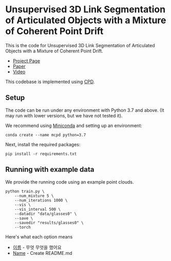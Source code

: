# Unsupervised 3D Link Segmentation of Articulated Objects with a Mixture of Coherent Point Drift

This is the code for Unsupervised 3D Link Segmentation of Articulated Objects with a Mixture of Coherent Point Drift.

 * [Project Page](https://choonsik93.github.io/mcpd.github.io)
 * [Paper](https://ieeexplore.ieee.org/document/9790354)
 * [Video](https://www.youtube.com/watch?v=52Rqxs6682A)
 
This codebase is implemented using [CPD](https://github.com/siavashk/pycpd).

## Setup
The code can be run under any environment with Python 3.7 and above.
(It may run with lower versions, but we have not tested it).

We recommend using [Miniconda](https://docs.conda.io/en/latest/miniconda.html) and setting up an environment:

    conda create --name mcpd python=3.7

Next, install the required packages:

    pip install -r requirements.txt

## Running with example data
We provide the running code using an example point clouds.

    python train.py \
        --num_mixture 5 \
        --num_iterations 1000 \
        --vis \
        --vis_interval 500 \
        --datadir "data/glasses0" \
        --save \
        --savedir "results/glasses0" \
        --torch

Here's what each option means
* [이름](링크) - 무엇 무엇을 했어요
* [Name](Link) - Create README.md
